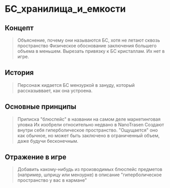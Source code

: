 # БС_хранилища_и_емкости

## Концепт
> Объяснение, почему они называются БС, хотя не летают сквозь пространство
> Физическое обоснование заключения большего объема в меньшем.
> Вырезать привязку к БС кристаллам. Их нет в игре.
## История
> Персонаж кидается БС мензуркой в зануду, который рассказыввает, как она устроена.
## Основные принципы
> Приписка "блюспейс" в названии на самом деле маркетинговая уловка 
> Их изобрели относительно недвано в NanoTrasen
> Создают внутри себя гиперболическое пространство. "Ощущается" оно как обычное, но может быть заключено в ограниченный объем, даже будучи бесконечным.
## Отражение в игре
> Добавить какому-нибудь из производимых блюспейс предметов (например, шприцу или мензурке) в описание "гиперболическое пространство у вас в кармане"




